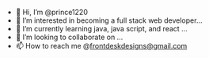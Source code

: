 - 👋 Hi, I’m @prince1220
- 👀 I’m interested in becoming a full stack web developer...
- 🌱 I’m currently learning java, java script, and react ...
- 💞️ I’m looking to collaborate on ...
- 📫 How to reach me @frontdeskdesigns@gmail.com
<!---
prince1220/prince1220 is a ✨ special ✨ repository because its `README.md` (this file) appears on your GitHub profile.
You can click the Preview link to take a look at your changes.
--->
